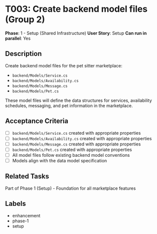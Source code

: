 # T003: Create backend model files (Group 2)

**Phase**: 1 - Setup (Shared Infrastructure)
**User Story**: Setup
**Can run in parallel**: Yes

## Description
Create backend model files for the pet sitter marketplace:
- `backend/Models/Service.cs`
- `backend/Models/Availability.cs`
- `backend/Models/Message.cs`
- `backend/Models/Pet.cs`

These model files will define the data structures for services, availability schedules, messaging, and pet information in the marketplace.

## Acceptance Criteria
- [ ] `backend/Models/Service.cs` created with appropriate properties
- [ ] `backend/Models/Availability.cs` created with appropriate properties
- [ ] `backend/Models/Message.cs` created with appropriate properties
- [ ] `backend/Models/Pet.cs` created with appropriate properties
- [ ] All model files follow existing backend model conventions
- [ ] Models align with the data model specification

## Related Tasks
Part of Phase 1 (Setup) - Foundation for all marketplace features

## Labels
- enhancement
- phase-1
- setup

